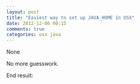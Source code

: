 ```yaml
---
layout: post
title: "Easiest way to set up JAVA_HOME in OSX"
date: 2012-12-06 00:15
comments: true
categories: osx java
---
```


None


No more guesswork.


End result:

